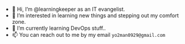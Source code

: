 - 👋 Hi, I’m @learningkeeper as an IT evangelist. 
- 👀 I’m interested in learning new things and stepping out my comfort zone.
- 🌱 I’m currently learning DevOps stuff..
- 📫 You can reach out to me by my email `yo2man0929@gmail.com`


